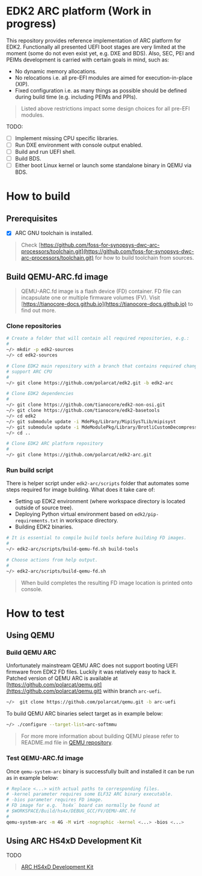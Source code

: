 # EDK2 ARC platform (Work in progress)

This repository provides reference implementation of ARC platform for EDK2. Functionally all presented UEFI boot stages are very limited at the moment (some do not even exist yet, e.g. DXE and BDS). Also, SEC, PEI and PEIMs development is carried with certain goals in mind, such as:

* No dynamic memory allocations.
* No relocations i.e. all pre-EFI modules are aimed for execution-in-place (XIP).
* Fixed configuration i.e. as many things as possible should be defined during build time (e.g. including PEIMs and PPIs).

> Listed above restrictions impact some design choices for all pre-EFI modules.

TODO:
- [ ] Implement missing CPU specific libraries.
- [ ] Run DXE environment with console output enabled.
- [ ] Build and run UEFI shell.
- [ ] Build BDS.
- [ ] Either boot Linux kernel or launch some standalone binary in QEMU via BDS.

# How to build

## Prerequisites

- [x] ARC GNU toolchain is installed.
> Check [https://github.com/foss-for-synopsys-dwc-arc-processors/toolchain.git](https://github.com/foss-for-synopsys-dwc-arc-processors/toolchain.git) for how to build toolchain from sources.

## Build QEMU-ARC.fd image

> QEMU-ARC.fd image is a flash device (FD) container. FD file can incapsulate one or multiple firmware volumes (FV). Visit [https://tianocore-docs.github.io](https://tianocore-docs.github.io) to find out more.

### Clone repositories

```sh
# Create a folder that will contain all required repositories, e.g.:
#
~/> mkdir -p edk2-sources
~/> cd edk2-sources

# Clone EDK2 main repository with a branch that contains required changes to
# support ARC CPU
#
~/> git clone https://github.com/polarcat/edk2.git -b edk2-arc

# Clone EDK2 dependencies
#
~/> git clone https://github.com/tianocore/edk2-non-osi.git
~/> git clone https://github.com/tianocore/edk2-basetools
~/> cd edk2
~/> git submodule update -i MdePkg/Library/MipiSysTLib/mipisyst
~/> git submodule update -i MdeModulePkg/Library/BrotliCustomDecompressLib/brotli
~/> cd ..

# Clone EDK2 ARC platform repository
#
~/> git clone https://github.com/polarcat/edk2-arc.git
```
### Run build script

There is helper script under `edk2-arc/scripts` folder that automates some steps required for image building. What does it take care of:
* Setting up EDK2 environment (where workspace directory is located outside of source tree).
* Deploying Python virtual environment based on `edk2/pip-requirements.txt` in workspace directory.
* Building EDK2 binaries.

```sh
# It is essential to compile build tools before building FD images.
#
~/> edk2-arc/scripts/build-qemu-fd.sh build-tools

# Choose actions from help output.
#
~/> edk2-arc/scripts/build-qemu-fd.sh
```
> When build completes the resulting FD image location is printed onto console.

# How to test

## Using QEMU

### Build QEMU ARC

Unfortunately mainstream QEMU ARC does not support booting UEFI firmware from EDK2 FD files. Luckily it was relatively easy to hack it. Patched version of QEMU ARC is available at [https://github.com/polarcat/qemu.git](https://github.com/polarcat/qemu.git) within branch `arc-uefi`.

```sh
~/>  git clone https://github.com/polarcat/qemu.git -b arc-uefi
```

To build QEMU ARC binaries select target as in example below:

```sh
~/> ./configure --target-list=arc-softmmu
```

> For more more information about building QEMU please refer to README.md file in [QEMU repository](https://github.com/polarcat/qemu.git).

### Test QEMU-ARC.fd image

Once `qemu-system-arc` binary is successfully built and installed it can be run as in example below:

```sh
# Replace <...> with actual paths to corresponding files.
# -kernel parameter requires some ELF32 ARC binary executable.
# -bios parameter requires FD image.
# FD image for e.g. `hs4x` board can normally be found at
# $WORKSPACE/Build/hs4x/DEBUG_GCC/FV/QEMU-ARC.fd
#
qemu-system-arc -m 4G -M virt -nographic -kernel <...> -bios <...>
```

## Using ARC HS4xD Development Kit

TODO

> [ARC HS4xD Development Kit](https://www.synopsys.com/dw/ipdir.php?ds=arc-hs-development-kit)
